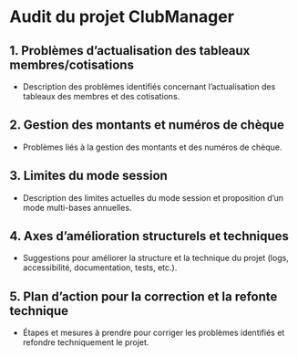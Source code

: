 # Audit du projet ClubManager

## 1. Problèmes d’actualisation des tableaux membres/cotisations
- Description des problèmes identifiés concernant l’actualisation des tableaux des membres et des cotisations.

## 2. Gestion des montants et numéros de chèque
- Problèmes liés à la gestion des montants et des numéros de chèque.

## 3. Limites du mode session
- Description des limites actuelles du mode session et proposition d’un mode multi-bases annuelles.

## 4. Axes d’amélioration structurels et techniques
- Suggestions pour améliorer la structure et la technique du projet (logs, accessibilité, documentation, tests, etc.).

## 5. Plan d’action pour la correction et la refonte technique
- Étapes et mesures à prendre pour corriger les problèmes identifiés et refondre techniquement le projet.